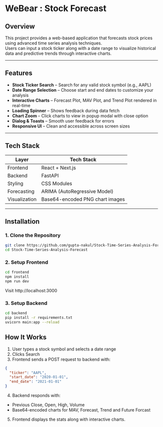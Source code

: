 # WeBear : Stock Forecast

## Overview

This project provides a web-based application that forecasts stock prices using advanced time series analysis techniques.  
Users can input a stock ticker along with a date range to visualize historical data and predictive trends through interactive charts.

---

## Features

- **Stock Ticker Search** – Search for any valid stock symbol (e.g., AAPL)
- **Date Range Selection** – Choose start and end dates to customize your analysis
- **Interactive Charts** – Forecast Plot, MAV Plot, and Trend Plot rendered in real-time
- **Loading Spinner** – Shows feedback during data fetch
- **Chart Zoom** – Click charts to view in popup modal with close option
- **Dialog & Toasts** – Smooth user feedback for errors
- **Responsive UI** – Clean and accessible across screen sizes

---

## Tech Stack

| Layer       | Tech Stack                       |
|-------------|----------------------------------|
| Frontend    | React + Next.js                  |
| Backend     | FastAPI                          |
| Styling     | CSS Modules                      |
| Forecasting | ARIMA (AutoRegressive Model)     |
| Visualization | Base64-encoded PNG chart images |

---

## Installation

### 1. Clone the Repository

```bash
git clone https://github.com/gupta-nakul/Stock-Time-Series-Analysis-Forecast.git
cd Stock-Time-Series-Analysis-Forecast
```
### 2. Setup Frontend

```bash
cd frontend
npm install
npm run dev
```
Visit http://localhost:3000

### 3. Setup Backend
```bash
cd backend
pip install -r requirements.txt
uvicorn main:app --reload
```

## How It Works

1. User types a stock symbol and selects a date range
2. Clicks Search 
3. Frontend sends a POST request to backend with:
```json
{
  "ticker": "AAPL",
  "start_date": "2020-01-01",
  "end_date": "2021-01-01"
}
```
4. Backend responds with:
  - Previous Close, Open, High, Volume
  - Base64-encoded charts for MAV, Forecast, Trend and Future Forcast
5. Frontend displays the stats along with interactive charts.




